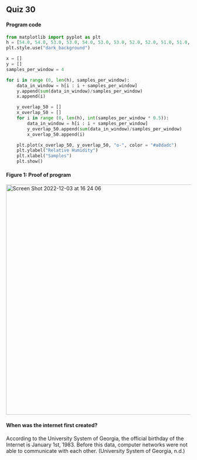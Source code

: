 ## Quiz 30
#### Program code
```.py
from matplotlib import pyplot as plt
h = [54.0, 54.0, 53.0, 53.0, 54.0, 53.0, 53.0, 52.0, 52.0, 51.0, 51.0, 51.0, 50.0, 50.0, 49.0, 50.0, 49.0, 49.0, 48.0, 49.0, 49.0, 48.0, 48.0, 48.0, 49.0]
plt.style.use("dark_background")

x = []
y = []
samples_per_window = 4

for i in range (0, len(h), samples_per_window):
    data_in_window = h[i : i + samples_per_window]
    y.append(sum(data_in_window)/samples_per_window)
    x.append(i)

    y_overlap_50 = []
    x_overlap_50 = []
    for i in range (0, len(h), int(samples_per_window * 0.5)):
        data_in_window = h[i : i + samples_per_window]
        y_overlap_50.append(sum(data_in_window)/samples_per_window)
        x_overlap_50.append(i)

    plt.plot(x_overlap_50, y_overlap_50, "o-", color = "#a8dadc")
    plt.ylabel("Relative Humidity")
    plt.xlabel("Samples")
    plt.show()
```

#### Figure 1: Proof of program
<img width="627" alt="Screen Shot 2022-12-03 at 16 24 06" src="https://user-images.githubusercontent.com/105724334/205430006-d414b2f4-2223-4b3e-8534-e5aee42988ea.png">

#### When was the internet first created?
According to the University System of Georgia, the official birthday of the Internet is January 1st, 1983. Before this data, computer networks were not able to communicate with each other. 
(University System of Georgia, n.d.)
